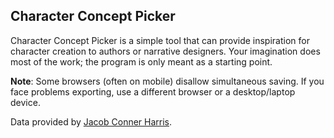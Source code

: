 ## Character Concept Picker
Character Concept Picker  is a simple tool that can provide inspiration for character creation to authors or narrative designers. Your imagination does most of the work; the program is only meant as a starting point.

**Note**: Some browsers (often on mobile) disallow simultaneous saving. If you face problems exporting, use a different browser or a desktop/laptop device.

Data provided by <a href="http://mslacreative.com/" rel="noopener" target="_blank">Jacob Conner Harris</a>.
